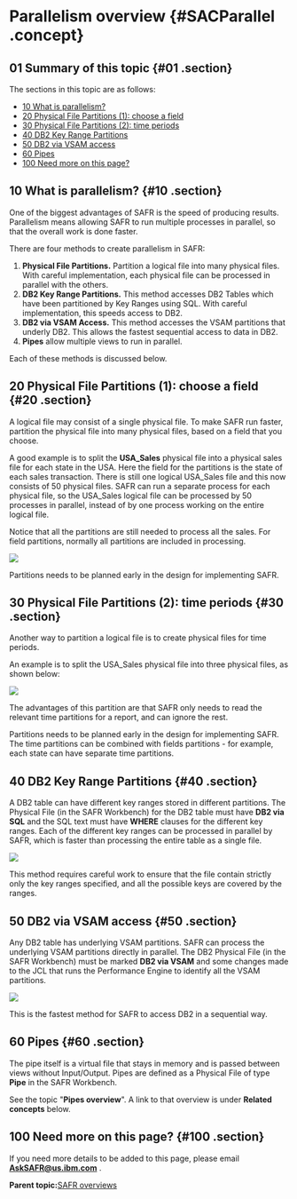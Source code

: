# Parallelism overview {#SACParallel .concept}

## 01 Summary of this topic {#01 .section}

The sections in this topic are as follows:

-   [10 What is parallelism?](SACParallel.md#10)
-   [20 Physical File Partitions \(1\): choose a field](SACParallel.md#20)
-   [30 Physical File Partitions \(2\): time periods](SACParallel.md#30)
-   [40 DB2 Key Range Partitions](SACParallel.md#40)
-   [50 DB2 via VSAM access](SACParallel.md#50)
-   [60 Pipes](SACParallel.md#60)
-   [100 Need more on this page?](SACParallel.md#100)

## 10 What is parallelism? {#10 .section}

One of the biggest advantages of SAFR is the speed of producing results. Parallelism means allowing SAFR to run multiple processes in parallel, so that the overall work is done faster.

There are four methods to create parallelism in SAFR:

1.  **Physical File Partitions.** Partition a logical file into many physical files. With careful implementation, each physical file can be processed in parallel with the others.
2.  **DB2 Key Range Partitions.** This method accesses DB2 Tables which have been partitioned by Key Ranges using SQL. With careful implementation, this speeds access to DB2.
3.  **DB2 via VSAM Access.** This method accesses the VSAM partitions that underly DB2. This allows the fastest sequential access to data in DB2.
4.  **Pipes** allow multiple views to run in parallel.

Each of these methods is discussed below.

## 20 Physical File Partitions \(1\): choose a field {#20 .section}

A logical file may consist of a single physical file. To make SAFR run faster, partition the physical file into many physical files, based on a field that you choose.

A good example is to split the **USA\_Sales** physical file into a physical sales file for each state in the USA. Here the field for the partitions is the state of each sales transaction. There is still one logical USA\_Sales file and this now consists of 50 physical files. SAFR can run a separate process for each physical file, so the USA\_Sales logical file can be processed by 50 processes in parallel, instead of by one process working on the entire logical file.

Notice that all the partitions are still needed to process all the sales. For field partitions, normally all partitions are included in processing.

![](images/LF_Example_02.gif)

Partitions needs to be planned early in the design for implementing SAFR.

## 30 Physical File Partitions \(2\): time periods {#30 .section}

Another way to partition a logical file is to create physical files for time periods.

An example is to split the USA\_Sales physical file into three physical files, as shown below:

![](images/Time_Partitions_USA_Sales_01.gif)

The advantages of this partition are that SAFR only needs to read the relevant time partitions for a report, and can ignore the rest.

Partitions needs to be planned early in the design for implementing SAFR. The time partitions can be combined with fields partitions - for example, each state can have separate time partitions.

## 40 DB2 Key Range Partitions {#40 .section}

A DB2 table can have different key ranges stored in different partitions. The Physical File \(in the SAFR Workbench\) for the DB2 table must have **DB2 via SQL** and the SQL text must have **WHERE** clauses for the different key ranges. Each of the different key ranges can be processed in parallel by SAFR, which is faster than processing the entire table as a single file.

![](images/DB2KeyRange_01.gif)

This method requires careful work to ensure that the file contain strictly only the key ranges specified, and all the possible keys are covered by the ranges.

## 50 DB2 via VSAM access {#50 .section}

Any DB2 table has underlying VSAM partitions. SAFR can process the underlying VSAM partitions directly in parallel. The DB2 Physical File \(in the SAFR Workbench\) must be marked **DB2 via VSAM** and some changes made to the JCL that runs the Performance Engine to identify all the VSAM partitions.

![](images/DB2VSAM_01.gif)

This is the fastest method for SAFR to access DB2 in a sequential way.

## 60 Pipes {#60 .section}

The pipe itself is a virtual file that stays in memory and is passed between views without Input/Output. Pipes are defined as a Physical File of type **Pipe** in the SAFR Workbench.

See the topic "**Pipes overview**". A link to that overview is under **Related concepts** below.

## 100 Need more on this page? {#100 .section}

If you need more details to be added to this page, please email **AskSAFR@us.ibm.com** .

**Parent topic:**[SAFR overviews](../html/AAR450Overviews.md)

